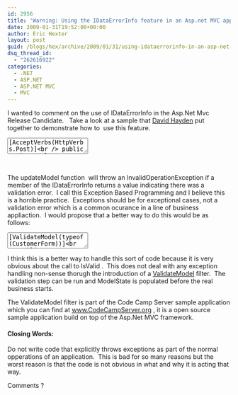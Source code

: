 ```yaml
---
id: 2956
title: 'Warning: Using the IDataErrorInfo feature in an Asp.net MVC application should be considered a Worst Practice.'
date: 2009-01-31T19:52:00+00:00
author: Eric Hexter
layout: post
guid: /blogs/hex/archive/2009/01/31/using-idataerrorinfo-in-an-asp-net-mvc-application-should-be-considered-worst-practice.aspx
dsq_thread_id:
  - "262616922"
categories:
  - .NET
  - ASP.NET
  - ASP.NET MVC
  - MVC
---
```

I wanted to comment on the use of IDataErrorInfo in the Asp.Net Mvc Release Candidate.&nbsp;&nbsp; Take a look at a sample that <a target="_blank" href="http://codebetter.com/blogs/david.hayden/archive/2009/01/31/asp-net-mvc-and-validation-using-idataerrorinfo-and-validation-application-block.aspx">David Hayden</a> put together to demonstrate&nbsp;how to &nbsp;use this feature.

<textarea name="code">[AcceptVerbs(HttpVerbs.Post)]<br /> public ActionResult Create(FormCollection form)<br /> {<br /> var customer = new Customer();</p> 

<p>
  try<br /> {<br /> UpdateModel<icreatecustomerform></icreatecustomerform>(customer);<br /> // Do Something
</p>

<p>
  return RedirectToAction(&#8220;Index&#8221;);<br /> }<br /> catch (InvalidOperationException ex)<br /> {<br /> return View(customer);<br /> }
</p>

<p>
  // &#8230;<br /> }<br /> </textarea>
</p>

<p>
  &nbsp;
</p>

<p>
  The updateModel function&nbsp; will throw an InvalidOperationException if a member of the IDataErrorInfo returns a value indicating there was a validation error.&nbsp; I call this Exception Based Programming and I believe this is a horrible practice.&nbsp; Exceptions should be for exceptional cases, not a validation error which is a common ocurance in a line of business appliaction.&nbsp; I would propose that a better way to do this would be as follows:
</p>

<p>
  <textarea name="code">[ValidateModel(typeof (CustomerForm))]<br /> public ActionResult Save(CustomerForm form)<br /> {<br /> if (!ModelState.IsValid)<br /> {<br /> return View(&#8220;Edit&#8221;, form);<br /> }<br /> Customer model = _mapper.Map(form);<br /> _repository.Save(model);<br /> return RedirectTo<CustomerController>(c=>c.List());<br /> }</textarea>
</p>

<p>
  I think this is a better way to handle this sort of code because it is very obvious about the call to IsValid .&nbsp; This does not deal with any exception handling non-sense thorugh the introduction of a <a target="_blank" href="http://code.google.com/p/codecampserver/source/browse/trunk/src/UI/Helpers/Filters/ValidateModelAttribute.cs">ValidateModel</a> filter.&nbsp; The validation step can be run and ModelState is populated before the real business starts.
</p>

<p>
  The ValidateModel filter is part of the Code Camp Server sample application which you can find at <a href="http://www.CodeCampServer.org">www.CodeCampServer.org</a> , it is a open source sample application build on top of the Asp.Net MVC framework.
</p>

<h4>
  Closing Words:
</h4>

<p>
  Do not write code that explicitly throws exceptions as part of the normal opperations of an application.&nbsp; This is bad for so many reasons but the worst reason is that the code is not obvious in what and why it is acting that way.
</p>

<p>
  Comments ?
</p>